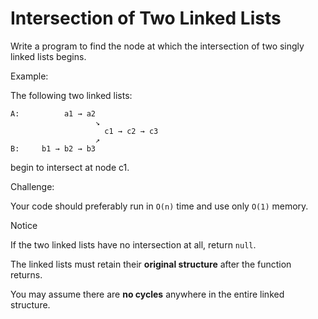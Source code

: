 # Intersection of Two Linked Lists

Write a program to find the node at which the intersection of two singly linked lists begins.

Example:

The following two linked lists:
```
A:          a1 → a2
                   ↘
                     c1 → c2 → c3
                   ↗            
B:     b1 → b2 → b3
```
begin to intersect at node c1.

Challenge:

Your code should preferably run in `O(n)` time and use only `O(1)` memory.

Notice

If the two linked lists have no intersection at all, return `null`.

The linked lists must retain their **original structure** after the function returns.

You may assume there are **no cycles** anywhere in the entire linked structure.